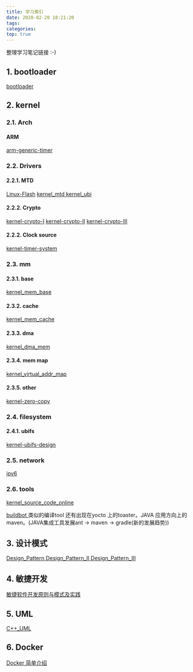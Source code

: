 ```yaml
---
title: 学习索引
date: 2020-02-20 18:21:20
tags:
categories: 
top: true
---
```


整理学习笔记链接 :-)

<!--more-->

## 1. bootloader 
[bootloader ](https://jshell07.github.io/2018/08/25/bootloader/)

## 2. kernel
### 2.1. Arch
#### ARM
[arm-generic-timer](https://jshell07.github.io/2019/11/27/arm-generic-timer/)

### 2.2. Drivers
#### 2.2.1. MTD
[Linux-Flash](https://jshell07.github.io/2018/08/22/Linux-Flash)
[kernel_mtd ](https://jshell07.github.io/2019/06/25/kernel-mtd/)
[kernel_ubi ](https://jshell07.github.io/2019/07/05/kernel-ubi/)

#### 2.2.2. Crypto
[kernel-crypto-I](https://jshell07.github.io/2019/08/06/kernel-crypto-I/)
[kernel-crypto-II](https://jshell07.github.io/2019/08/06/kernel-crypto-II/)
[kernel-crypto-III](https://jshell07.github.io/2019/08/07/kernel-crypto-III/)

#### 2.2.2. Clock source
[kernel-timer-system ](https://jshell07.github.io/2019/11/28/kernel-timer-system/)

### 2.3. mm
#### 2.3.1. base
[kernel_mem_base](https://jshell07.github.io/2020/03/04/kernel-mm-base/)

#### 2.3.2. cache
[kernel_mem_cache](https://jshell07.github.io/2020/03/04/kernel-mm-cache/)

#### 2.3.3. dma
[kernel_dma_mem ](https://jshell07.github.io/2019/06/28/kernel-dma-mem/)

#### 2.3.4. mem map
[kernel_virtual_addr_map](https://jshell07.github.io/2019/07/12/kernel-virtual-addr-map/)

#### 2.3.5. other
[kernel-zero-copy](https://jshell07.github.io/2019/08/21/kernel-zero-copy/)

### 2.4. filesystem
#### 2.4.1. ubifs
[kernel-ubifs-design ](https://jshell07.github.io/2019/11/19/kernel-ubifs-design/
)
### 2.5. network
[ipv6](https://jshell07.github.io/2019/07/03/ipv6/)

### 2.6. tools
[kernel_source_code_online ](https://jshell07.github.io/2019/08/23/kernel-source-code-online/)

[buildbot ](https://jshell07.github.io/2019/07/02/buildbot/)
类似的编译tool 还有出现在yocto 上的toaster。JAVA 应用方向上的maven。(JAVA集成工具发展ant -> maven -> gradle(新的发展趋势))



## 3. 设计模式
[Design_Pattern ](https://jshell07.github.io/2018/07/12/Design-Pattern/)
[Design_Pattern_II ](https://jshell07.github.io/2019/01/28/Design-Pattern-II/)
[Design_Pattern_III](https://jshell07.github.io/2019/01/28/Design-Pattern-III/)

## 4. 敏捷开发
[敏捷软件开发原则与模式及实践 ](https://jshell07.github.io/2018/06/04/%E6%95%8F%E6%8D%B7%E8%BD%AF%E4%BB%B6%E5%BC%80%E5%8F%91%E5%8E%9F%E5%88%99%E4%B8%8E%E6%A8%A1%E5%BC%8F%E5%8F%8A%E5%AE%9E%E8%B7%B5/)

## 5. UML
[C++_UML ](https://jshell07.github.io/2017/12/14/C-UML/)


## 6. Docker
[Docker 简单介绍 ](https://jshell07.github.io/2018/06/01/Docker/)